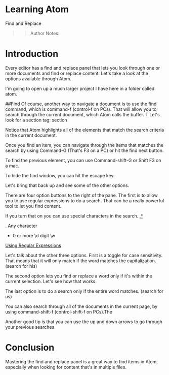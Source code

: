 <!-- .slide: data-state="title" -->
# Learning Atom
Find and Replace

> > Author Notes:

# Introduction
Every editor has a find and replace panel that lets you look through one or more documents and find or replace content. Let's take a look at the options available through Atom.

I'm going to open up a much larger project I have here in a folder called atom.

##Find
Of course, another way to navigate a document is to use the find command, which is command-f (control-f on PCs). That will allow you to search through the current document, which Atom calls the buffer.
T
Let's look for a section tag:
section

Notice that Atom highlights all of the elements that match the search criteria in the current document.

Once you find an item, you can navigate through the items that matches the search by using Command-G (That's F3 on a PC) or hit the find next button.

To find the previous element, you can use Command-shift-G or Shift F3 on a mac.

To hide the find window, you can hit the escape key.

Let's bring that back up and see some of the other options.

There are four option buttons to the right of the pane. The first is to allow you to use regular expressions to do a search. That can be a really powerful tool to let you find content.

If you turn that on you can use special characters in the search. <a href=".*">.*</a>

. Any character
* 0 or more
\d digit
\w

[Using Regular Expressions](http://www.lynda.com/Regular-Expressions-tutorials/Using-Regular-Expressions/85870-2.html)

Let's talk about the other three options. First is a toggle for case sensitivity. That means that it will only match if the word matches the capitalization. (search for his)

The second option lets you find or replace a word only if it's within the current selection. Let's see how that works.

The last option is to do a search only if the entire word matches. (search for us)

You can also search through all of the documents in the current page, by using command-shift-f (control-shift-f on PCs).The

Another good tip is that you can use the up and down arrows to go through your previous searches.

# Conclusion
Mastering the find and replace panel is a great way to find items in Atom, especially when looking for content that's in multiple files.
